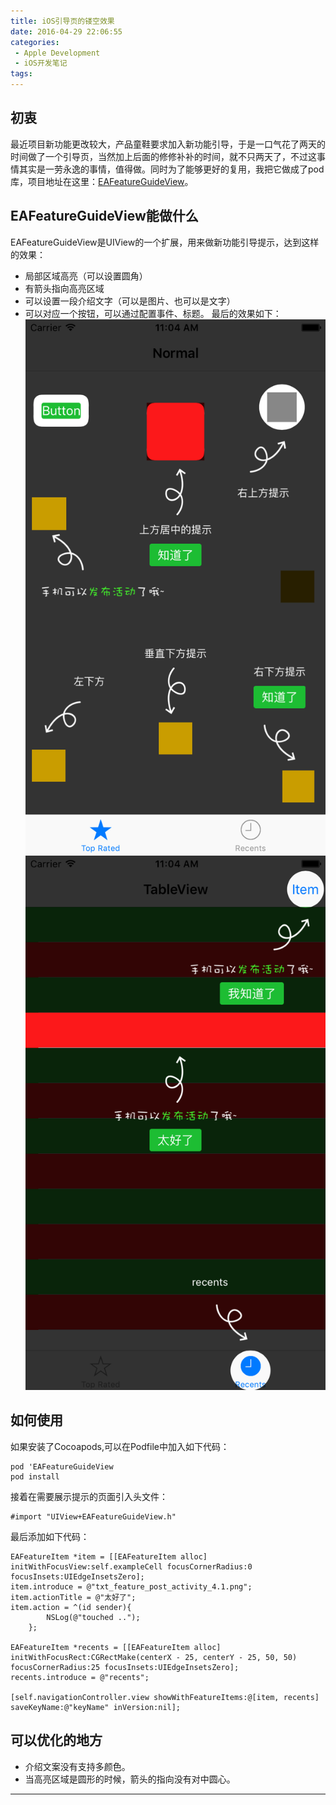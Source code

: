 ```yaml
---
title: iOS引导页的镂空效果
date: 2016-04-29 22:06:55
categories: 
 - Apple Development
 - iOS开发笔记
tags:
---
```


## 初衷
最近项目新功能更改较大，产品童鞋要求加入新功能引导，于是一口气花了两天的时间做了一个引导页，当然加上后面的修修补补的时间，就不只两天了，不过这事情其实是一劳永逸的事情，值得做。同时为了能够更好的复用，我把它做成了pod库，项目地址在这里：[EAFeatureGuideView](https://github.com/Easence/EAFeatureGuideView)。
## EAFeatureGuideView能做什么
EAFeatureGuideView是UIView的一个扩展，用来做新功能引导提示，达到这样的效果：
- 局部区域高亮（可以设置圆角）
- 有箭头指向高亮区域
- 可以设置一段介绍文字（可以是图片、也可以是文字）
- 可以对应一个按钮，可以通过配置事件、标题。
最后的效果如下：
![效果图1][1]
![效果图2][2]

## 如何使用
如果安装了Cocoapods,可以在Podfile中加入如下代码：

```
pod 'EAFeatureGuideView
pod install
```
接着在需要展示提示的页面引入头文件：

```
#import "UIView+EAFeatureGuideView.h"
```
最后添加如下代码：
```
EAFeatureItem *item = [[EAFeatureItem alloc] initWithFocusView:self.exampleCell focusCornerRadius:0 focusInsets:UIEdgeInsetsZero];
item.introduce = @"txt_feature_post_activity_4.1.png";
item.actionTitle = @"太好了";
item.action = ^(id sender){
        NSLog(@"touched ..");  
    };

EAFeatureItem *recents = [[EAFeatureItem alloc] initWithFocusRect:CGRectMake(centerX - 25, centerY - 25, 50, 50) focusCornerRadius:25 focusInsets:UIEdgeInsetsZero];    
recents.introduce = @"recents";

[self.navigationController.view showWithFeatureItems:@[item, recents] saveKeyName:@"keyName" inVersion:nil];
```
## 可以优化的地方
- 介绍文案没有支持多颜色。
- 当高亮区域是圆形的时候，箭头的指向没有对中圆心。

---
[1]: https://github.com/Easence/EADocuments/blob/master/Apple/iOS%20Development/OC/images/EAFeatureGuideView/1.png?raw=true
[2]: https://github.com/Easence/EADocuments/blob/master/Apple/iOS%20Development/OC/images/EAFeatureGuideView/2.png?raw=true